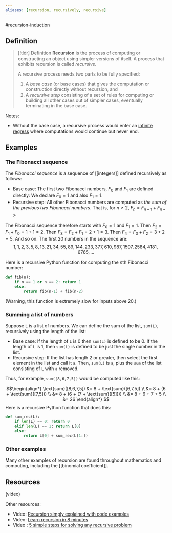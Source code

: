 ```yaml
---
aliases: [recursion, recursively, recursive]
--- 
```


#recursion-induction
## Definition 

> [!tldr] Definition
> **Recursion** is the process of computing or constructing an object using simpler versions of itself. A process that exhibits recursion is called *recursive*. 
> 
> A recursive process needs two parts to be fully specified: 
> 1. A *base case* (or base cases) that gives the computation or construction directly without recursion, and 
> 2. A *recursive step* consisting of a set of rules for computing or building all other cases out of simpler cases, eventually terminating in the base case. 

Notes: 
- Without the base case, a recursive process would enter an [infinite regress](https://en.wikipedia.org/wiki/Infinite_regress) where computations would continue but never end. 

## Examples

### The Fibonacci sequence 

The *Fibonacci sequence* is a sequence of [[integers]] defined recursively as follows: 
- Base case: The first two Fibonacci numbers, $F_0$ and $F_1$ are defined directly: We declare $F_0 =1$ and also $F_1 = 1$. 
- Recursive step: All other Fibonacci numbers are computed as *the sum of the previous two Fibonacci numbers*. That is, for $n \geq 2$, $F_n = F_{n-1} + F_{n-2}$. 

The Fibonacci sequence therefore starts with $F_0 = 1$ and $F_1 = 1$. Then $F_2 = F_1 + F_0 = 1 + 1 = 2$. Then $F_3 = F_2 + F_1 = 2 + 1 = 3$. Then $F_4 = F_3 + F_2 = 3 + 2 = 5$. And so on. The first 20 numbers in the sequence are: 
$$1, 1, 2, 3, 5, 8, 13, 21, 34, 55, 89, 144, 233, 377, 610, 987, 1597, 2584, 4181, 6765, \dots$$

Here is a recursive Python function for computing the $n$th Fibonacci number: 
```python
def fib(n):
	if n == 1 or n == 2: return 1
	else: 
		return fib(n-1) + fib(n-2)
```
(Warning, this function is extremely slow for inputs above 20.)

### Summing a list of numbers

Suppose `L` is a list of numbers. We can define the sum of the list, `sum(L)`, recursively using the length of the list: 
- Base case: If the length of `L` is $0$ then `sum(L)` is defined to be $0$. If the length of `L` is $1$, then `sum(L)` is defined to be just the single number in the list. 
- Recursive step: If the list has length $2$ or greater, then select the first element in the list and call it `a`. Then, `sum(L)` is `a`, plus the `sum` of the list consisting of `L` with `a` removed. 

Thus, for example, `sum([8,6,7,5])` would be computed like this: 

$$\begin{align*}
\text{sum}([8,6,7,5]) &= 8 + \text{sum}([6,7,5]) \\
&= 8 + (6 + \text{sum}([7,5])) \\
&= 8 + (6 + (7 + \text{sum}([5]))) \\
&= 8 + 6 + 7 + 5 \\
&= 26
\end{align*}
$$
Here is a recursive Python function that does this: 
```python
def sum_rec(L):
    if len(L) == 0: return 0
    elif len(L) == 1: return L[0] 
    else: 
        return L[0] + sum_rec(L[1:])
```

### Other examples

Many other examples of recursion are found throughout mathematics and computing, including the [[binomial coefficient]]. 

## Resources 

(video)

Other resources: 
- Video: [Recursion simply explained with code examples](https://www.youtube.com/watch?v=m1Fjdnj_Mds)
- Video: [Learn recursion in 8 minutes](https://www.youtube.com/watch?v=u8Xam9EsqXQ)
- Video : [5 simple steps for solving any recursive problem](https://www.youtube.com/watch?v=ngCos392W4w)

